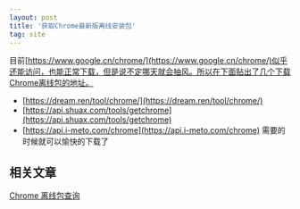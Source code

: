 ```yaml
---
layout: post
title: '获取Chrome最新版离线安装包'
tag: site
---
```

目前[https://www.google.cn/chrome/](https://www.google.cn/chrome/)似乎还能访问，也能正常下载，但是说不定哪天就会抽风。所以在下面贴出了几个下载Chrome离线包的地址。
- [https://dream.ren/tool/chrome/](https://dream.ren/tool/chrome/)
- [https://api.shuax.com/tools/getchrome](https://api.shuax.com/tools/getchrome)
- [https://api.i-meto.com/chrome](https://api.i-meto.com/chrome)
需要的时候就可以愉快的下载了

## 相关文章
[Chrome 离线包查询](https://i-meto.com/chrome-binary/)
